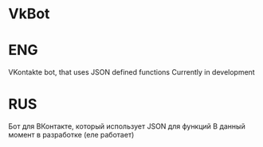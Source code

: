 # VkBot
# ENG
VKontakte bot, that uses JSON defined functions 
Currently in development
# RUS
Бот для ВКонтакте, который использует JSON для функций
В данный момент в разработке (еле работает)
